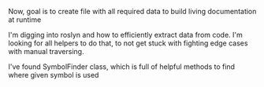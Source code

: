 ﻿Now, goal is to create file with all required data to build living documentation at runtime

I'm digging into roslyn and how to efficiently extract data from code. I'm looking for all helpers to do that, to not get stuck with fighting edge cases with manual traversing.

I've found SymbolFinder class, which is full of helpful methods to find where given symbol is used
